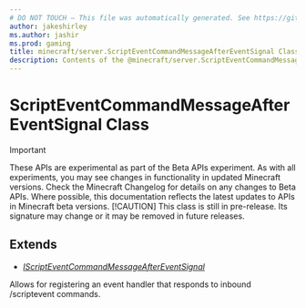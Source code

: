 ```yaml
---
# DO NOT TOUCH — This file was automatically generated. See https://github.com/mojang/minecraftapidocsgenerator to modify descriptions, examples, etc.
author: jakeshirley
ms.author: jashir
ms.prod: gaming
title: minecraft/server.ScriptEventCommandMessageAfterEventSignal Class
description: Contents of the @minecraft/server.ScriptEventCommandMessageAfterEventSignal class.
---
```

# ScriptEventCommandMessageAfterEventSignal Class
>[!IMPORTANT]
>These APIs are experimental as part of the Beta APIs experiment. As with all experiments, you may see changes in functionality in updated Minecraft versions. Check the Minecraft Changelog for details on any changes to Beta APIs. Where possible, this documentation reflects the latest updates to APIs in Minecraft beta versions.
> [!CAUTION]
> This class is still in pre-release.  Its signature may change or it may be removed in future releases.

## Extends
- [*IScriptEventCommandMessageAfterEventSignal*](IScriptEventCommandMessageAfterEventSignal.md)

Allows for registering an event handler that responds to inbound /scriptevent commands.
